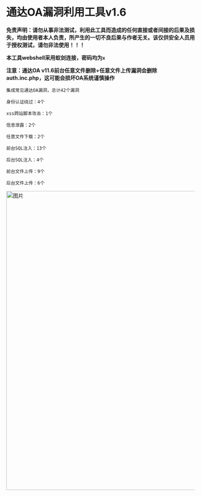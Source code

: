 # 通达OA漏洞利用工具v1.6

**免责声明：请勿从事非法测试，利用此工具而造成的任何直接或者间接的后果及损失，均由使用者本人负责，所产生的一切不良后果与作者无关。该仅供安全人员用于授权测试，请勿非法使用！！！**

**本工具webshell采用蚁剑连接，密码均为`x`**

**注意：通达OA v11.6前台任意文件删除+任意文件上传漏洞会删除auth.inc.php，这可能会损坏OA系统谨慎操作**

```
集成常见通达OA漏洞，总计42个漏洞

身份认证绕过：4个

xss跨站脚本攻击：1个

信息泄露：2个

任意文件下载：2个

前台SQL注入：13个

后台SQL注入：4个

前台文件上传：9个

后台文件上传：6个
```
<img width="800" alt="图片" src="https://github.com/xiaokp7/TongdaOATool/assets/105373673/4478ba8f-0945-4ca5-8fa7-748d2ade7478">
